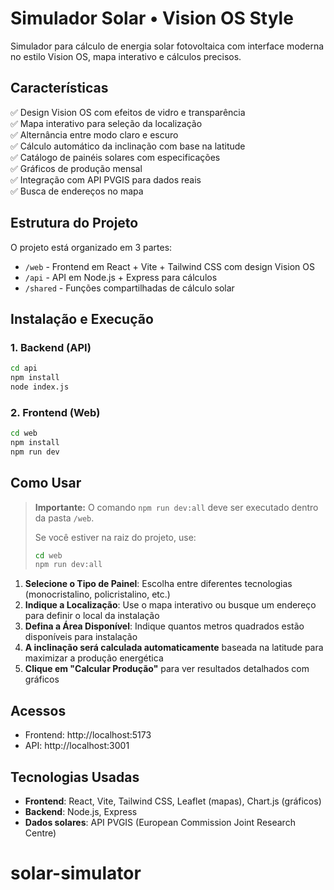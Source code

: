# Simulador Solar • Vision OS Style

Simulador para cálculo de energia solar fotovoltaica com interface moderna no estilo Vision OS, mapa interativo e cálculos precisos.

## Características

✅ Design Vision OS com efeitos de vidro e transparência  
✅ Mapa interativo para seleção da localização  
✅ Alternância entre modo claro e escuro  
✅ Cálculo automático da inclinação com base na latitude  
✅ Catálogo de painéis solares com especificações  
✅ Gráficos de produção mensal  
✅ Integração com API PVGIS para dados reais  
✅ Busca de endereços no mapa  

## Estrutura do Projeto

O projeto está organizado em 3 partes:

- `/web` - Frontend em React + Vite + Tailwind CSS com design Vision OS
- `/api` - API em Node.js + Express para cálculos
- `/shared` - Funções compartilhadas de cálculo solar

## Instalação e Execução

### 1. Backend (API)

```bash
cd api
npm install
node index.js
```

### 2. Frontend (Web)

```bash
cd web
npm install
npm run dev
```

## Como Usar

> **Importante:**
> O comando `npm run dev:all` deve ser executado dentro da pasta `/web`.
>
> Se você estiver na raiz do projeto, use:
> ```bash
> cd web
> npm run dev:all
> ```


1. **Selecione o Tipo de Painel**: Escolha entre diferentes tecnologias (monocristalino, policristalino, etc.)
2. **Indique a Localização**: Use o mapa interativo ou busque um endereço para definir o local da instalação
3. **Defina a Área Disponível**: Indique quantos metros quadrados estão disponíveis para instalação
4. **A inclinação será calculada automaticamente** baseada na latitude para maximizar a produção energética
5. **Clique em "Calcular Produção"** para ver resultados detalhados com gráficos

## Acessos

- Frontend: http://localhost:5173
- API: http://localhost:3001

## Tecnologias Usadas

- **Frontend**: React, Vite, Tailwind CSS, Leaflet (mapas), Chart.js (gráficos)
- **Backend**: Node.js, Express
- **Dados solares**: API PVGIS (European Commission Joint Research Centre)
# solar-simulator
